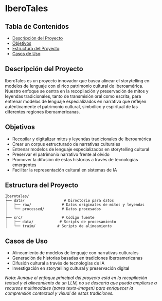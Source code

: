 # IberoTales

## Tabla de Contenidos
- [Descripción del Proyecto](#descripción-del-proyecto)
- [Objetivos](#objetivos)
- [Estructura del Proyecto](#estructura-del-proyecto)
- [Casos de Uso](#casos-de-uso)

## Descripción del Proyecto
IberoTales es un proyecto innovador que busca alinear el storytelling en modelos de lenguaje con el rico patrimonio cultural de Iberoamérica. Nuestro enfoque se centra en la recopilación y preservación de mitos y leyendas tradicionales, tanto de transmisión oral como escrita, para entrenar modelos de lenguaje especializados en narrativa que reflejen auténticamente el patrimonio cultural, simbólico y espiritual de las diferentes regiones iberoamericanas.

## Objetivos
- Recopilar y digitalizar mitos y leyendas tradicionales de Iberoamérica
- Crear un corpus estructurado de narrativas culturales
- Entrenar modelos de lenguaje especializados en storytelling cultural
- Preservar el patrimonio narrativo frente al olvido
- Promover la difusión de estas historias a través de tecnologías emergentes
- Facilitar la representación cultural en sistemas de IA

## Estructura del Proyecto
```
Iberotales/
├── data/                  # Directorio para datos
│   ├── raw/              # Datos originales de mitos y leyendas
│   └── processed/        # Datos procesados
│
├── src/                  # Código fuente
│   ├── data/            # Scripts de procesamiento
│   └── traim/          # Scripts de alineamiento
```

## Casos de Uso
- Alineamiento de modelos de lenguaje con narrativas culturales
- Generación de historias basadas en tradiciones iberoamericanas
- Difusión cultural a través de tecnologías de IA
- Investigación en storytelling cultural y preservación digital

*Nota: Aunque el enfoque principal del proyecto está en la recopilación textual y el alineamiento de un LLM, no se descarta que pueda ampliarse a recursos multimodales (pares texto-imagen) para enriquecer la comprensión contextual y visual de estas tradiciones.*
